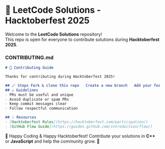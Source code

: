 # 🧩 LeetCode Solutions - Hacktoberfest 2025

Welcome to the **LeetCode Solutions** repository!  
This repo is open for everyone to contribute solutions during **Hacktoberfest 2025**.  


### CONTRIBUTING.md
```markdown
# 🤝 Contributing Guide

Thanks for contributing during Hacktoberfest 2025!

## 🪄 Steps Fork & clone this repo   Create a new branch   Add your feature or fix   Commit changes   Push & create a Pull Request   
## ⚠️ Guidelines
- PRs must be useful and unique  
- Avoid duplicate or spam PRs  
- Keep commit messages clear  
- Follow respectful communication  

## 💡 Resources
- [Hacktoberfest Rules](https://hacktoberfest.com/participation/)
- [GitHub Flow Guide](https://guides.github.com/introduction/flow/)
```
🎉 Happy Coding & Happy Hacktoberfest!
Contribute your solutions in **C++** or **JavaScript** and help the community grow. 🚀
